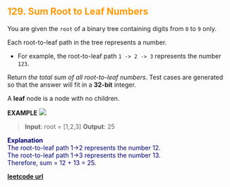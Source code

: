 <h2 style="color:#F90;">129. Sum Root to Leaf Numbers</h2>

You are given the `root` of a binary tree containing digits from `0` to `9` only.

Each root-to-leaf path in the tree represents a number.

-   For example, the root-to-leaf path `1 -> 2 -> 3` represents the number `123`.

Return _the total sum of all root-to-leaf numbers_. Test cases are generated so that the answer will fit in a **32-bit** integer.

A **leaf** node is a node with no children.

**EXAMPLE**
![](https://assets.leetcode.com/uploads/2021/02/19/num1tree.jpg)
>**Input**: root = [1,2,3]
**Output**: 25

<p style="color:#007;">
<b>Explanation</b><br>
The root-to-leaf path 1->2 represents the number 12.<br>
The root-to-leaf path 1->3 represents the number 13.<br>
Therefore, sum = 12 + 13 = 25.<br>
</p>

**[leetcode url](https://leetcode.com/problems/sum-root-to-leaf-numbers/description/)**
